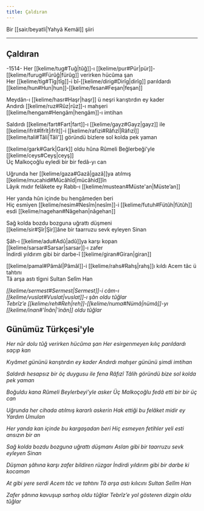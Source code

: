 ```yaml
---
title: Çaldıran
---
```


Bir [[sair/beyatli|Yahyâ Kemâl]] şiiri

---

## Çaldıran

-1514-
Her [[kelime/tug#Tuğ|tûğ]]-ı [[kelime/pur#Pür|pür]]-[[kelime/furug#Fürûğ|fürûg]] verirken hücûma şan  
Her [[kelime/tig#Tîg|tîg]]-i bî-[[kelime/dirig#Dirîg|dirîg]] parıldardı [[kelime/hun#Hun|hun]]-[[kelime/fesan#Feşan|feşan]]  
  
Meydân-ı [[kelime/hasr#Haşr|haşr]] ü neşri karıştırdın ey kader  
Andırdı [[kelime/ruz#Rûz|rûz]]-ı mahşeri [[kelime/hengam#Hengâm|hengâm]]-ı imtihan  
  
Saldırdı [[kelime/fart#Fart|fart]]-ı [[kelime/gayz#Gayz|gayz]] ile [[kelime/ifrit#İfrît|ifrît]]-i [[kelime/rafizi#Râfızî|Râfızî]]  
[[kelime/tali#Tâli|Tâli’]] göründü bizlere sol kolda pek yaman  
  
[[kelime/gark#Gark|Gark]] oldu hûna Rûmeli Beğlerbeği’yle [[kelime/ceys#Ceyş|ceyş]]  
Üç Malkoçoğlu eyledi bir bir fedâ-yı can  

Uğrunda her [[kelime/gaza#Gazâ|gazâ]]ya atılmış [[kelime/mucahid#Mücâhîd|mücâhid]]în  
Lâyık mıdır felâkete ey Rabb-ı [[kelime/mustean#Müste'an|Müste’an]]  
  
Her yanda hûn içinde bu hengâmeden beri  
Hiç esmiyen [[kelime/nesim#Nesîm|nesîm]]-i [[kelime/futuh#Fütûh|fütûh]] esdi [[kelime/nagehan#Nâgehan|nâgehan]]  
  
Sağ kolda bozdu bozguna uğrattı düşmeni  
[[kelime/sir#Şîr|Şir]]âne bir taarruzu sevk eyleyen Sinan  
  
Şâh-ı [[kelime/adu#Adû|adû]]ya karşı kopan [[kelime/sarsar#Sarsar|sarsar]]-ı zafer  
İndirdi yıldırım gibi bir darbe-î [[kelime/giran#Giran|giran]]  
  
[[kelime/pamal#Pâmâl|Pâmâl]]-i [[kelime/rahs#Rahş|rahş]]ı kıldı Acem tâc ü tahtını  
Tâ arşa astı tîgıni Sultan Selîm Han  
  
*[[kelime/sermest#Sermest|Sermest]]-i câm-ı [[kelime/vuslat#Vuslat|vuslat]]-ı şân oldu tûğlar  
Tebrîz’e [[kelime/reh#Reh|reh]]-[[kelime/numa#Nümâ|nümâ]]-yı [[kelime/inan#'İnân|'inân]] oldu tûğlar*

## Günümüz Türkçesi'yle

*Her nûr dolu tûğ verirken hücûma şan
Her esirgenmeyen kılıç parıldardı saçıp kan*

*Kıyâmet gününü karıştırdın ey kader
Andırdı mahşer gününü şimdi imtihan*

*Saldırdı hesapsız bir öç duygusu ile fena Râfızî
Tâlih göründü bize sol kolda pek yaman*

*Boğuldu kana Rûmeli Beylerbeyi’yle asker
Üç Malkoçoğlu fedâ etti bir bir üç can*

*Uğrunda her cihada atılmış kararlı askerin
Hak ettiği bu felâket midir ey Yardım Umulan*

*Her yanda kan içinde bu kargaşadan beri
Hiç esmeyen fetihler yeli esti ansızın bir an*

*Sağ kolda bozdu bozguna uğrattı düşmanı
Aslan gibi bir taarruzu sevk eyleyen Sinan*

*Düşman şâhına karşı zafer bildiren rüzgar
İndirdi yıldırım gibi bir darbe ki kocaman*

*At gibi yere serdi Acem tâc ve tahtını
Tâ arşa astı kılıcını Sultan Selîm Han*

*Zafer şânına kavuşup sarhoş oldu tûğlar
Tebrîz’e yol gösteren dizgin oldu tûğlar*